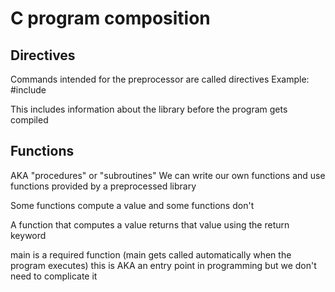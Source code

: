 # C program composition

## Directives

Commands intended for the preprocessor are called directives
Example: #include <library>

This includes information about the library before the program gets compiled

## Functions

AKA "procedures" or "subroutines"
We can write our own functions and use functions provided by a preprocessed library

Some functions compute a value and some functions don't

A function that computes a value returns that value using the return keyword

main is a required function (main gets called automatically when the program executes) this is AKA an entry point in programming but we don't need to complicate it
